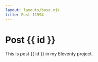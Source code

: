 ```yaml
---
layout: layouts/base.njk
title: Post 11594
---
```


# Post {{ id }}

This is post {{ id }} in my Eleventy project.
